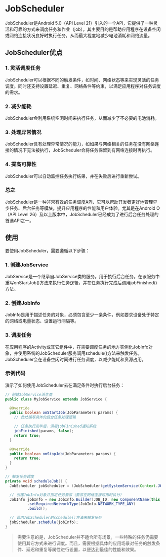 # JobScheduler

JobScheduler是Android 5.0（API Level 21）引入的一个API，它提供了一种灵活和可靠的方式来调度任务和作业（job）。其主要目的是帮助应用程序在设备空闲或网络连接状况良好时执行任务，从而最大程度地减少电池消耗和网络流量。

## JobScheduler优点

### 1. 灵活调度任务
JobScheduler可以根据不同的触发条件，如时间、网络状态等来实现灵活的任务调度。同时还支持设置延迟、重复、网络条件等约束，以满足应用程序对任务调度的需求。

### 2. 减少能耗
JobScheduler会利用系统空闲时间来执行任务，从而减少了不必要的电池消耗。

### 3. 处理异常情况
JobScheduler具有处理异常情况的能力，如如果与网络相关的任务在没有网络连接的情况下无法被执行，JobScheduler会将任务保留到有网络连接时再执行。

### 4. 提高可靠性
JobScheduler可以自动监控任务执行结果，并在失败后进行重新尝试。

### 总之
JobScheduler是一种非常有效的任务调度API，它可以帮助开发者更好地管理异步任务、后台任务等模块，提升应用程序的性能和用户体验。尤其是在Android O（API Level 26）及以上版本中，JobScheduler已经成为了进行后台任务处理的首选API之一。

## 使用

要使用JobScheduler，需要遵循以下步骤：

### 1. 创建JobService
JobService是一个继承自JobService类的服务，用于执行后台任务。在该服务中重写onStartJob()方法来执行任务逻辑，并在任务执行完成后调用jobFinished()方法。

### 2. 创建JobInfo
JobInfo是用于描述任务的对象，必须包含至少一条条件，例如要求设备处于特定的网络或电量状态、设置运行间隔等。

### 3. 调度任务
在应用程序的Activity或其它组件中，在需要调度任务的地方实例化JobInfo对象，并使用系统的JobScheduler服务调用schedule()方法来触发任务。JobScheduler会在设备空闲时间进行任务调度，以减少能耗和资源占用。

### 示例代码
演示了如何使用JobScheduler去在满足条件时执行后台任务：

```java
// 创建JobService派生类
public class MyJobService extends JobService {

  @Override
  public boolean onStartJob(JobParameters params) {
    // 此处编写具体的后台任务处理逻辑

    // 任务执行完毕后，调用jobFinished通知系统
    jobFinished(params, false);
    return true;
  }

  @Override
  public boolean onStopJob(JobParameters params) {
    return true;
  }
}

// 触发任务调度
private void scheduleJob() {
  JobScheduler jobScheduler = (JobScheduler)getSystemService(Context.JOB_SCHEDULER_SERVICE);

  // 创建JobInfo对象并指定任务要求（要求在网络连接可用时执行）
  JobInfo jobInfo = new JobInfo.Builder(JOB_ID, new ComponentName(this, MyJobService.class))
          .setRequiredNetworkType(JobInfo.NETWORK_TYPE_ANY)
          .build();

  // 调用JobScheduler的schedule()方法来触发任务
  jobScheduler.schedule(jobInfo);
}
```

>需要注意的是，JobScheduler并不适合所有场景，一些特殊的任务仍需要使用其它方式来进行调度。而且，需要根据具体的应用场景对任务的触发条件、延迟和重复等属性进行设置，以便达到最佳的性能和效果。

